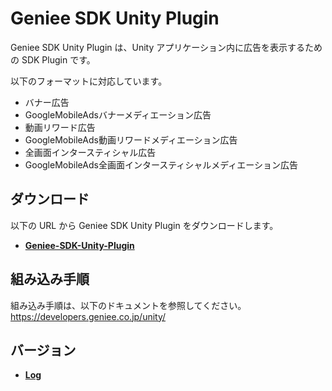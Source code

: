 # Geniee SDK Unity Plugin

Geniee SDK Unity Plugin は、Unity アプリケーション内に広告を表示するための SDK Plugin です。

以下のフォーマットに対応しています。
- バナー広告
- GoogleMobileAdsバナーメディエーション広告
- 動画リワード広告
- GoogleMobileAds動画リワードメディエーション広告
- 全画面インタースティシャル広告
- GoogleMobileAds全画面インタースティシャルメディエーション広告

## ダウンロード

以下の URL から Geniee SDK Unity Plugin をダウンロードします。

- **[Geniee-SDK-Unity-Plugin](https://github.com/geniee-ssp/Geniee-SDK-Unity-Plugin/releases)**

## 組み込み手順

組み込み手順は、以下のドキュメントを参照してください。  
<https://developers.geniee.co.jp/unity/>


## バージョン

- **[Log](https://github.com/geniee-ssp/Geniee-SDK-Unity-Plugin/releases)**


